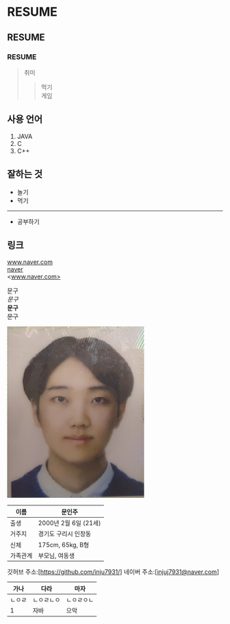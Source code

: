 # RESUME

## RESUME
### RESUME

> 취미
>> 먹기  
>> 게임


## 사용 언어  
1. JAVA  
2. C  
3. C++  

## 잘하는 것
* 놀기  
* 먹기  
--------------------
* 공부하기

## 링크   
www.naver.com   
[naver](www.naver.com)   
<www.naver.com>

문구  
*문구*  
__문구__  
~~문구~~  

<img src=picture.jpg width=320 height=400>

|이름|문인주|
|----|----|
|출생|2000년 2월 6일 (21세)|
|거주지| 경기도 구리시 인창동|
|신체|175cm, 65kg, B형|
|가족관계|부모님, 여동생|

깃허브 주소:[https://github.com/inju7931/]
네이버 주소:[injuj7931@naver.com]

|가나|다라|마자|  
|----|----|----|
|ㄴㅇㄹ|ㄴㅇㄹㄴㅇ|ㄴㅇㄹㅇㄴ|  
|1|자바|으악|  
